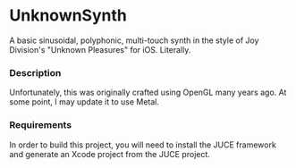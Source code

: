 # UnknownSynth
A basic sinusoidal, polyphonic, multi-touch synth in the style of Joy Division's "Unknown Pleasures" for iOS.  Literally.

### Description
Unfortunately, this was originally crafted using OpenGL many years ago.  At some point, I may update it to use Metal.

### Requirements
In order to build this project, you will need to install the JUCE framework and generate an Xcode project from the JUCE project.

